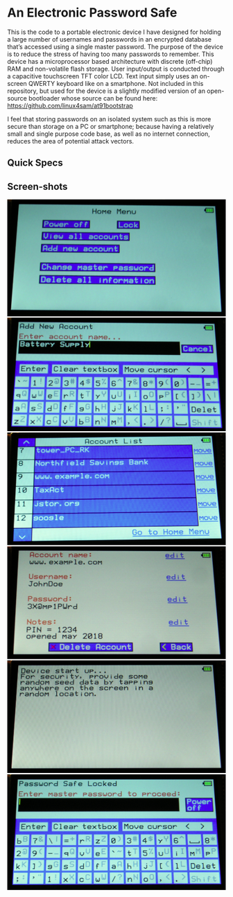 # An Electronic Password Safe
This is the code to a portable electronic device I have designed for holding a large number of usernames and passwords in an encrypted database that’s accessed using a single master password.  The purpose of the device is to reduce the stress of having too many passwords to remember.  This device has a microprocessor based architecture with discrete (off-chip) RAM and non-volatile flash storage.  User input/output is conducted through a capacitive touchscreen TFT color LCD.  Text input simply uses an on-screen QWERTY keyboard like on a smartphone.  Not included in this repository, but used for the device is a slightly modified version of an open-source bootloader whose source can be found here:
https://github.com/linux4sam/at91bootstrap

I feel that storing passwords on an isolated system such as this is more secure than storage on a PC or smartphone; because having a relatively small and single purpose code base, as well as no internet connection, reduces the area of potential attack vectors.

## Quick Specs

## Screen-shots
<img src="https://github.com/RyanWKennedy/lockpod/blob/master/img/IOSC_home.PNG">

<img src="https://github.com/RyanWKennedy/lockpod/blob/master/img/IOSC_add.PNG">
<br/>
<img src="https://github.com/RyanWKennedy/lockpod/blob/master/img/IOSC_list.PNG">
<br/>
<img src="https://github.com/RyanWKennedy/lockpod/blob/master/img/IOSC_view.PNG">
<br/>
<img src="https://github.com/RyanWKennedy/lockpod/blob/master/img/IOSC_startup.PNG">
<br/>
<img src="https://github.com/RyanWKennedy/lockpod/blob/master/img/IOSC_locked.PNG">

